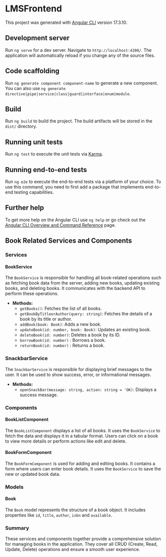 # LMSFrontend

This project was generated with [Angular CLI](https://github.com/angular/angular-cli) version 17.3.10.

## Development server

Run `ng serve` for a dev server. Navigate to `http://localhost:4200/`. The application will automatically reload if you change any of the source files.

## Code scaffolding

Run `ng generate component component-name` to generate a new component. You can also use `ng generate directive|pipe|service|class|guard|interface|enum|module`.

## Build

Run `ng build` to build the project. The build artifacts will be stored in the `dist/` directory.

## Running unit tests

Run `ng test` to execute the unit tests via [Karma](https://karma-runner.github.io).

## Running end-to-end tests

Run `ng e2e` to execute the end-to-end tests via a platform of your choice. To use this command, you need to first add a package that implements end-to-end testing capabilities.

## Further help

To get more help on the Angular CLI use `ng help` or go check out the [Angular CLI Overview and Command Reference](https://angular.io/cli) page.

## Book Related Services and Components

### Services

#### BookService

The `BookService` is responsible for handling all book-related operations such as fetching book data from the server, adding new books, updating existing books, and deleting books. It communicates with the backend API to perform these operations.

- **Methods:**
  - `getBooks()`: Fetches the list of all books.
  - `getBookByTitleorAuthor(query: string)`: Fetches the details of a book by its title or author.
  - `addBook(book: Book)`: Adds a new book.
  - `updateBook(id: number, book: Book)`: Updates an existing book.
  - `deleteBook(id: number)`: Deletes a book by its ID.
  - `borrowBook(id: number)` : Borrows a book.
  - `returnBook(id: number)` : Returns a book.

### SnackbarService

The `SnackbarService` is responsible for displaying brief messages to the user. It can be used to show success, error, or informational messages.

- **Methods:**
  - `openSnackBar(message: string, action: string = 'OK)`: Displays a success message.

### Components

#### BookListComponent

The `BookListComponent` displays a list of all books. It uses the `BookService` to fetch the data and displays it in a tabular format. Users can click on a book to view more details or perform actions like edit and delete.

#### BookFormComponent

The `BookFormComponent` is used for adding and editing books. It contains a form where users can enter book details. It uses the `BookService` to save the new or updated book data.

### Models

#### Book

The `Book` model represents the structure of a book object. It includes properties like `id`, `title`, `author`, `isbn` and `available`.

### Summary

These services and components together provide a comprehensive solution for managing books in the application. They cover all CRUD (Create, Read, Update, Delete) operations and ensure a smooth user experience.

